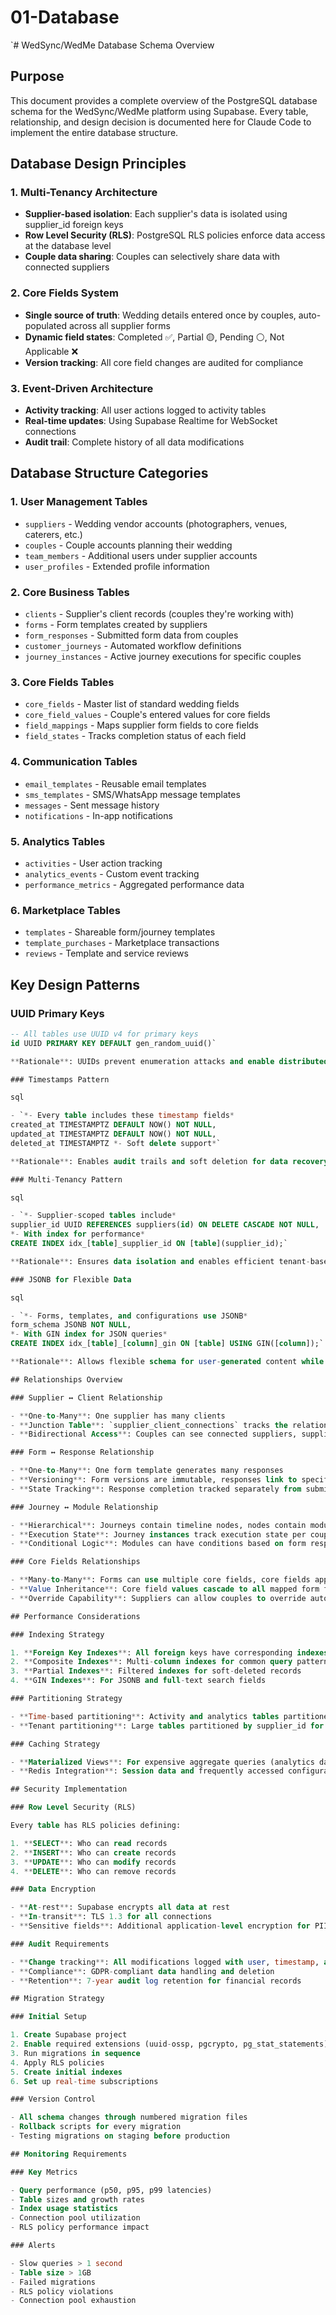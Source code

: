 # 01-Database

`# WedSync/WedMe Database Schema Overview

## Purpose
This document provides a complete overview of the PostgreSQL database schema for the WedSync/WedMe platform using Supabase. Every table, relationship, and design decision is documented here for Claude Code to implement the entire database structure.

## Database Design Principles

### 1. Multi-Tenancy Architecture
- ****Supplier-based isolation****: Each supplier's data is isolated using supplier_id foreign keys
- ****Row Level Security (RLS)****: PostgreSQL RLS policies enforce data access at the database level
- ****Couple data sharing****: Couples can selectively share data with connected suppliers

### 2. Core Fields System
- ****Single source of truth****: Wedding details entered once by couples, auto-populated across all supplier forms
- ****Dynamic field states****: Completed ✅, Partial 🟡, Pending ⚪, Not Applicable ❌
- ****Version tracking****: All core field changes are audited for compliance

### 3. Event-Driven Architecture
- ****Activity tracking****: All user actions logged to activity tables
- ****Real-time updates****: Using Supabase Realtime for WebSocket connections
- ****Audit trail****: Complete history of all data modifications

## Database Structure Categories

### 1. User Management Tables
- `suppliers` - Wedding vendor accounts (photographers, venues, caterers, etc.)
- `couples` - Couple accounts planning their wedding
- `team_members` - Additional users under supplier accounts
- `user_profiles` - Extended profile information

### 2. Core Business Tables
- `clients` - Supplier's client records (couples they're working with)
- `forms` - Form templates created by suppliers
- `form_responses` - Submitted form data from couples
- `customer_journeys` - Automated workflow definitions
- `journey_instances` - Active journey executions for specific couples

### 3. Core Fields Tables
- `core_fields` - Master list of standard wedding fields
- `core_field_values` - Couple's entered values for core fields
- `field_mappings` - Maps supplier form fields to core fields
- `field_states` - Tracks completion status of each field

### 4. Communication Tables
- `email_templates` - Reusable email templates
- `sms_templates` - SMS/WhatsApp message templates
- `messages` - Sent message history
- `notifications` - In-app notifications

### 5. Analytics Tables
- `activities` - User action tracking
- `analytics_events` - Custom event tracking
- `performance_metrics` - Aggregated performance data

### 6. Marketplace Tables
- `templates` - Shareable form/journey templates
- `template_purchases` - Marketplace transactions
- `reviews` - Template and service reviews

## Key Design Patterns

### UUID Primary Keys
```sql
-- All tables use UUID v4 for primary keys
id UUID PRIMARY KEY DEFAULT gen_random_uuid()`

**Rationale**: UUIDs prevent enumeration attacks and enable distributed ID generation

### Timestamps Pattern

sql

- `*- Every table includes these timestamp fields*
created_at TIMESTAMPTZ DEFAULT NOW() NOT NULL,
updated_at TIMESTAMPTZ DEFAULT NOW() NOT NULL,
deleted_at TIMESTAMPTZ *- Soft delete support*`

**Rationale**: Enables audit trails and soft deletion for data recovery

### Multi-Tenancy Pattern

sql

- `*- Supplier-scoped tables include*
supplier_id UUID REFERENCES suppliers(id) ON DELETE CASCADE NOT NULL,
*- With index for performance*
CREATE INDEX idx_[table]_supplier_id ON [table](supplier_id);`

**Rationale**: Ensures data isolation and enables efficient tenant-based queries

### JSONB for Flexible Data

sql

- `*- Forms, templates, and configurations use JSONB*
form_schema JSONB NOT NULL,
*- With GIN index for JSON queries*
CREATE INDEX idx_[table]_[column]_gin ON [table] USING GIN([column]);`

**Rationale**: Allows flexible schema for user-generated content while maintaining query performance

## Relationships Overview

### Supplier ↔ Client Relationship

- **One-to-Many**: One supplier has many clients
- **Junction Table**: `supplier_client_connections` tracks the relationship
- **Bidirectional Access**: Couples can see connected suppliers, suppliers see their clients

### Form ↔ Response Relationship

- **One-to-Many**: One form template generates many responses
- **Versioning**: Form versions are immutable, responses link to specific versions
- **State Tracking**: Response completion tracked separately from submission

### Journey ↔ Module Relationship

- **Hierarchical**: Journeys contain timeline nodes, nodes contain modules
- **Execution State**: Journey instances track execution state per couple
- **Conditional Logic**: Modules can have conditions based on form responses

### Core Fields Relationships

- **Many-to-Many**: Forms can use multiple core fields, core fields appear in multiple forms
- **Value Inheritance**: Core field values cascade to all mapped form fields
- **Override Capability**: Suppliers can allow couples to override auto-populated values

## Performance Considerations

### Indexing Strategy

1. **Foreign Key Indexes**: All foreign keys have corresponding indexes
2. **Composite Indexes**: Multi-column indexes for common query patterns
3. **Partial Indexes**: Filtered indexes for soft-deleted records
4. **GIN Indexes**: For JSONB and full-text search fields

### Partitioning Strategy

- **Time-based partitioning**: Activity and analytics tables partitioned by month
- **Tenant partitioning**: Large tables partitioned by supplier_id for Scale/Enterprise tiers

### Caching Strategy

- **Materialized Views**: For expensive aggregate queries (analytics dashboards)
- **Redis Integration**: Session data and frequently accessed configurations

## Security Implementation

### Row Level Security (RLS)

Every table has RLS policies defining:

1. **SELECT**: Who can read records
2. **INSERT**: Who can create records
3. **UPDATE**: Who can modify records
4. **DELETE**: Who can remove records

### Data Encryption

- **At-rest**: Supabase encrypts all data at rest
- **In-transit**: TLS 1.3 for all connections
- **Sensitive fields**: Additional application-level encryption for PII

### Audit Requirements

- **Change tracking**: All modifications logged with user, timestamp, and changes
- **Compliance**: GDPR-compliant data handling and deletion
- **Retention**: 7-year audit log retention for financial records

## Migration Strategy

### Initial Setup

1. Create Supabase project
2. Enable required extensions (uuid-ossp, pgcrypto, pg_stat_statements)
3. Run migrations in sequence
4. Apply RLS policies
5. Create initial indexes
6. Set up real-time subscriptions

### Version Control

- All schema changes through numbered migration files
- Rollback scripts for every migration
- Testing migrations on staging before production

## Monitoring Requirements

### Key Metrics

- Query performance (p50, p95, p99 latencies)
- Table sizes and growth rates
- Index usage statistics
- Connection pool utilization
- RLS policy performance impact

### Alerts

- Slow queries > 1 second
- Table size > 1GB
- Failed migrations
- RLS policy violations
- Connection pool exhaustion